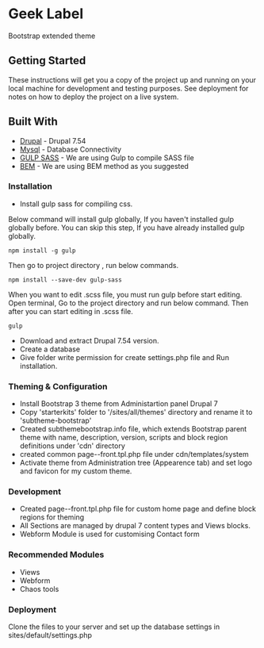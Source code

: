 # Geek Label
Bootstrap extended theme

## Getting Started

These instructions will get you a copy of the project up and running on your local machine for development and testing purposes. See deployment for notes on how to deploy the project on a live system.

## Built With

* [Drupal](https://www.drupal.org/) - Drupal 7.54
* [Mysql](https://www.mysql.com/) - Database Connectivity
* [GULP SASS](https://www.npmjs.com/package/gulp-sass) - We are using Gulp to compile SASS file
* [BEM](http://getbem.com/introduction/) - We are using BEM method as you suggested



### Installation

* Install gulp sass for compiling css.

Below command will install gulp globally, If you haven't installed gulp globally before. You can skip this step, If you have already installed gulp globally.

```
npm install -g gulp 
```

Then go to project directory , run below commands.

```
npm install --save-dev gulp-sass
```

When you want to edit .scss file, you must run gulp before start editing. Open terminal, Go to the project directory and run below command. Then after you can start editing in .scss file.

```
gulp
```

* Download and extract Drupal 7.54 version.
* Create a database 
* Give folder write permission for create settings.php file and Run installation.


### Theming & Configuration

* Install Bootstrap 3 theme from Administartion panel Drupal 7
* Copy 'starterkits' folder to '/sites/all/themes' directory and rename it to 'subtheme-bootstrap'
* Created subthemebootstrap.info file, which extends Bootstrap parent theme with name, description, version, scripts and block region definitions under 'cdn' directory
* created common page--front.tpl.php file under cdn/templates/system 
* Activate theme from Administration tree (Appearence tab) and set logo and favicon for my custom theme.

### Development

* Created page--front.tpl.php file for custom home page and define block regions for theming
* All Sections are managed by drupal 7 content types and Views blocks.
* Webform Module is used for customising Contact form


### Recommended Modules

* Views
* Webform
* Chaos tools


### Deployment

Clone the files to your server and set up the database settings in sites/default/settings.php 




